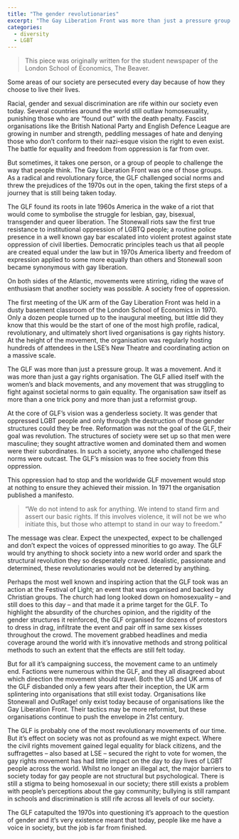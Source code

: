 ```yaml
---
title: "The gender revolutionaries"
excerpt: "The Gay Liberation Front was more than just a pressure group. It was a movement. "
categories:
  - diversity
  - LGBT
---
```


> This piece was originally written for the student newspaper of the London School of Economics, The Beaver.

Some areas of our society are persecuted every day because of how they choose to live their lives. 

Racial, gender and sexual discrimination are rife within our society even today. Several countries around the world still outlaw homosexuality, punishing those who are “found out” with the death penalty. Fascist organisations like the British National Party and English Defence League are growing in number and strength, peddling messages of hate and denying those who don’t conform to their nazi-esque vision the right to even exist. The battle for equality and freedom from oppression is far from over.

But sometimes, it takes one person, or a group of people to challenge the way that people think. The Gay Liberation Front was one of those groups. As a radical and revolutionary force, the GLF challenged social norms and threw the prejudices of the 1970s out in the open, taking the first steps of a journey that is still being taken today.

The GLF found its roots in late 1960s America in the wake of a riot that would come to symbolise the struggle for lesbian, gay, bisexual, transgender and queer liberation. The Stonewall riots saw the first true resistance to institutional oppression of LGBTQ people; a routine police presence in a well known gay bar escalated into violent protest against state oppression of civil liberties. Democratic principles teach us that all people are created equal under the law but in 1970s America liberty and freedom of expression applied to some more equally than others and Stonewall soon became synonymous with gay liberation.

On both sides of the Atlantic, movements were stirring, riding the wave of enthusiasm that another society was possible. A society free of oppression.

The first meeting of the UK arm of the Gay Liberation Front was held in a dusty basement classroom of the London School of Economics in 1970. Only a dozen people turned up to the inaugural meeting, but little did they know that this would be the start of one of the most high profile, radical, revolutionary, and ultimately short lived organisations is gay rights history. At the height of the movement, the organisation was regularly hosting hundreds of attendees in the LSE’s New Theatre and coordinating action on a massive scale.

The GLF was more than just a pressure group. It was a movement. And it was more than just a gay rights organisation. The GLF allied itself with the women’s and black movements, and any movement that was struggling to fight against societal norms to gain equality. The organisation saw itself as more than a one trick pony and more than just a reformist group.

At the core of GLF’s vision was a genderless society. It was gender that oppressed LGBT people and only through the destruction of those gender structures could they be free. Reformation was not the goal of the GLF, their goal was revolution. The structures of society were set up so that men were masculine; they sought attractive women and dominated them and women were their subordinates. In such a society, anyone who challenged these norms were outcast. The GLF’s mission was to free society from this oppression.

This oppression had to stop and the worldwide GLF movement would stop at nothing to ensure they achieved their mission. In 1971 the organisation published a manifesto.

> “We do not intend to ask for anything. We intend to stand firm and assert our basic rights. If this involves violence, it will not be we who initiate this, but those who attempt to stand in our way to freedom.”

The message was clear. Expect the unexpected, expect to be challenged and don’t expect the voices of oppressed minorities to go away. The GLF would try anything to shock society into a new world order and spark the structural revolution they so desperately craved. Idealistic, passionate and determined, these revolutionaries would not be deterred by anything.

Perhaps the most well known and inspiring action that the GLF took was an action at the Festival of Light; an event that was organised and backed by Christian groups. The church had long looked down on homosexuality – and still does to this day – and that made it a prime target for the GLF. To highlight the absurdity of the churches opinion, and the rigidity of the gender structures it reinforced, the GLF organised for dozens of protestors to dress in drag, infiltrate the event and pair off in same sex kisses throughout the crowd. The movement grabbed headlines and media coverage around the world with it’s innovative methods and strong political methods to such an extent that the effects are still felt today.

But for all it’s campaigning success, the movement came to an untimely end. Factions were numerous within the GLF, and they all disagreed about which direction the movement should travel. Both the US and UK arms of the GLF disbanded only a few years after their inception, the UK arm splintering into organisations that still exist today. Organisations like Stonewall and OutRage! only exist today because of organisations like the Gay Liberation Front. Their tactics may be more reformist, but these organisations continue to push the envelope in 21st century.

The GLF is probably one of the most revolutionary movements of our time. But it’s effect on society was not as profound as we might expect. Where the civil rights movement gained legal equality for black citizens, and the suffragettes – also based at LSE – secured the right to vote for women, the gay rights movement has had little impact on the day to day lives of LGBT people across the world. Whilst no longer an illegal act, the major barriers to society today for gay people are not structural but psychological. There is still a stigma to being homosexual in our society; there still exists a problem with people’s perceptions about the gay community; bullying is still rampant in schools and discrimination is still rife across all levels of our society.

The GLF catapulted the 1970s into questioning it’s approach to the question of gender and it’s very existence meant that today, people like me have a voice in society, but the job is far from finished.